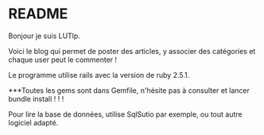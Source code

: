 # README

Bonjour je suis LUTlp.

Voici le blog qui permet de poster des articles, y associer des catégories et chaque user peut le commenter !

Le programme utilise rails avec la version de ruby 2.5.1.

***Toutes les gems sont dans Gemfile, n'hésite pas à consulter et lancer bundle install ! ! !



Pour lire la base de données, utilise SqlSutio par exemple, ou tout autre logiciel adapté.
